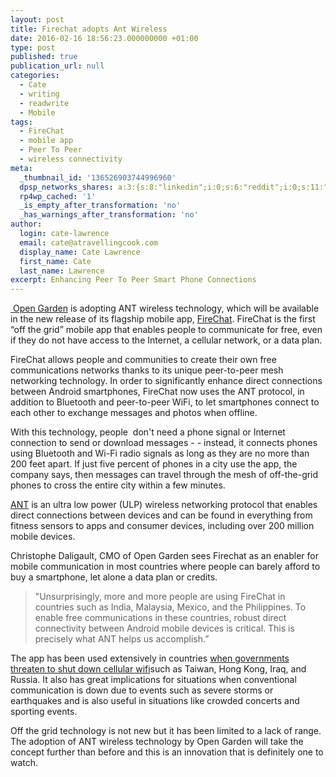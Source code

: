 ```yaml
---
layout: post
title: Firechat adopts Ant Wireless
date: 2016-02-16 18:56:23.000000000 +01:00
type: post
published: true
publication_url: null
categories:
  - Cate
  - writing
  - readwrite
  - Mobile
tags:
  - FireChat
  - mobile app
  - Peer To Peer
  - wireless connectivity
meta:
  _thumbnail_id: '136526903744996960'
  dpsp_networks_shares: a:3:{s:8:"linkedin";i:0;s:6:"reddit";i:0;s:11:"google-plus";i:0;}
  rp4wp_cached: '1'
  _is_empty_after_transformation: 'no'
  _has_warnings_after_transformation: 'no'
author:
  login: cate-lawrence
  email: cate@atravellingcook.com
  display_name: Cate Lawrence
  first_name: Cate
  last_name: Lawrence
excerpt: Enhancing Peer To Peer Smart Phone Connections
---
```

[ Open Garden](https://opengarden.com/home/) is adopting ANT wireless
technology, which will be available in the new release of its flagship
mobile app,
[FireChat](https://itunes.apple.com/app/id719829352?mt=8&&referrer=click%3Dd90f39c8-c18e-44ee-a7cd-56ffe7267c38).
FireChat is the first “off the grid” mobile app that enables people to
communicate for free, even if they do not have access to the Internet, a
cellular network, or a data plan.

FireChat allows people and communities to create their own free
communications networks thanks to its unique peer-to-peer mesh
networking technology. In order to significantly enhance direct
connections between Android smartphones, FireChat now uses the ANT
protocol, in addition to Bluetooth and peer-to-peer WiFi, to let
smartphones connect to each other to exchange messages and photos when
offline.

With this technology, people  don't need a phone signal or Internet
connection to send or download messages - - instead, it connects phones
using Bluetooth and Wi-Fi radio signals as long as they are no more than
200 feet apart. If just five percent of phones in a city use the app,
the company says, then messages can travel through the mesh of
off-the-grid phones to cross the entire city within a few minutes. 

[ANT](http://www.thisisant.com) is an ultra low power (ULP) wireless
networking protocol that enables direct connections between devices and
can be found in everything from fitness sensors to apps and consumer
devices, including over 200 million mobile devices.

Christophe Daligault, CMO of Open Garden sees Firechat as an enabler for
mobile communication in most countries where people can barely afford to
buy a smartphone, let alone a data plan or credits. 

> "Unsurprisingly, more and more people are using FireChat in countries
> such as India, Malaysia, Mexico, and the Philippines. To enable free
> communications in these countries, robust direct connectivity between
> Android mobile devices is critical. This is precisely what ANT helps
> us accomplish.”

The app has been used extensively in countries [when governments
threaten to shut down cellular
wifi](https://readwrite.com/2014/09/29/firechat-hong-kong-protests)such
as Taiwan, Hong Kong, Iraq, and Russia. It also has great implications
for situations when conventional communication is down due to events
such as severe storms or earthquakes and is also useful in situations
like crowded concerts and sporting events. 

Off the grid technology is not new but it has been limited to a lack of
range. The adoption of ANT wireless technology by Open Garden will take
the concept further than before and this is an innovation that is
definitely one to watch. 
